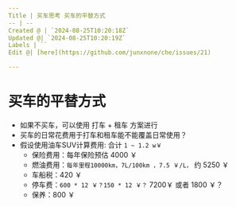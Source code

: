 ```yaml
---
Title | 买车思考 买车的平替方式
-- | --
Created @ | `2024-08-25T10:20:18Z`
Updated @| `2024-08-25T10:20:19Z`
Labels | ``
Edit @| [here](https://github.com/junxnone/che/issues/21)

---
```

# 买车的平替方式
- 如果不买车，可以使用 <kbd>打车</kbd> + <kbd>租车</kbd> 方案进行
- 买车的日常花费用于打车和租车能不能覆盖日常使用？
- 假设使用油车SUV计算费用: 合计 `1 ~ 1.2 w￥`
  - 保险费用：每年保险预估 4000 ￥
  - 燃油费用：`每年里程10000km，7L/100km ，7.5 ￥/L，` 约 5250 ￥
  - 车船税：420 ￥
  - 停车费：`600 * 12 ￥？150 * 12 ￥？` 7200￥ 或者 1800 ￥？
  - 保养：800 ￥
